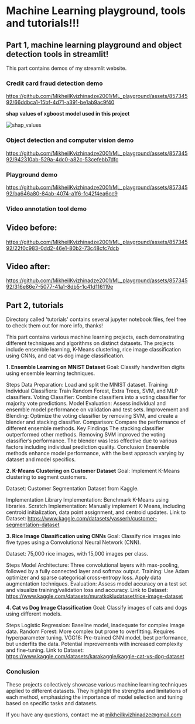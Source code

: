 # Machine Learning playground, tools and tutorials!!!


## Part 1, machine learning playground and object detection tools in streamlit!
This part contains demos of my streamlit website.

### Credit card fraud detection demo
https://github.com/MikheilKvizhinadze2001/ML_playground/assets/85734592/66ddbca1-15bf-4d71-a391-be1ab9ac9f40




**shap values of xgboost model used in this project**



![shap_values](https://github.com/MikheilKvizhinadze2001/ML_playground/assets/85734592/097980bc-fe6e-4118-b6f5-7aa84ee06322)






### Object detection and computer vision demo


https://github.com/MikheilKvizhinadze2001/ML_playground/assets/85734592/942310ab-529a-4dc0-a82c-53cefebb7dfc



### Playground demo


https://github.com/MikheilKvizhinadze2001/ML_playground/assets/85734592/ba646a80-84ab-4074-a1f6-fc42f4ea6cc9




### Video annotation tool demo

## Video before:



https://github.com/MikheilKvizhinadze2001/ML_playground/assets/85734592/22f0c983-0dd2-46e1-80b2-73c48cfc7dcb



## Video after:



https://github.com/MikheilKvizhinadze2001/ML_playground/assets/85734592/316e86e7-5077-41a1-8db5-1c41d116119e



## Part 2, tutorials
Directory called 'tutorials' contains several jupyter notebook files, feel free to check them out for more info, thanks!

This part contains various machine learning projects, each demonstrating different techniques and algorithms on distinct datasets. The projects include ensemble learning, K-Means clustering, rice image classification using CNNs, and cat vs dog image classification.

**1. Ensemble Learning on MNIST Dataset**
Goal: Classify handwritten digits using ensemble learning techniques.

Steps
Data Preparation: Load and split the MNIST dataset.
Training Individual Classifiers: Train Random Forest, Extra Trees, SVM, and MLP classifiers.
Voting Classifier: Combine classifiers into a voting classifier for majority vote predictions.
Model Evaluation: Assess individual and ensemble model performance on validation and test sets.
Improvement and Blending: Optimize the voting classifier by removing SVM, and create a blender and stacking classifier.
Comparison: Compare the performance of different ensemble methods.
Key Findings
The stacking classifier outperformed other methods.
Removing SVM improved the voting classifier’s performance.
The blender was less effective due to various factors including individual prediction quality.
Conclusion
Ensemble methods enhance model performance, with the best approach varying by dataset and model specifics.

**2. K-Means Clustering on Customer Dataset**
Goal: Implement K-Means clustering to segment customers.

Dataset: Customer Segmentation Dataset from Kaggle.

Implementation
Library Implementation: Benchmark K-Means using libraries.
Scratch Implementation: Manually implement K-Means, including centroid initialization, data point assignment, and centroid updates.
Link to Dataset: 
https://www.kaggle.com/datasets/yasserh/customer-segmentation-dataset

**3. Rice Image Classification using CNNs**
Goal: Classify rice images into five types using a Convolutional Neural Network (CNN).

Dataset: 75,000 rice images, with 15,000 images per class.

Steps
Model Architecture: Three convolutional layers with max-pooling, followed by a fully connected layer and softmax output.
Training: Use Adam optimizer and sparse categorical cross-entropy loss. Apply data augmentation techniques.
Evaluation: Assess model accuracy on a test set and visualize training/validation loss and accuracy.
Link to Dataset: 
https://www.kaggle.com/datasets/muratkokludataset/rice-image-dataset


**4. Cat vs Dog Image Classification**
Goal: Classify images of cats and dogs using different models.

Steps
Logistic Regression: Baseline model, inadequate for complex image data.
Random Forest: More complex but prone to overfitting. Requires hyperparameter tuning.
VGG16: Pre-trained CNN model, best performance, but underfits the data. Potential improvements with increased complexity and fine-tuning.
Link to Dataset: 
https://www.kaggle.com/datasets/karakaggle/kaggle-cat-vs-dog-dataset

### Conclusion
These projects collectively showcase various machine learning techniques applied to different datasets. They highlight the strengths and limitations of each method, emphasizing the importance of model selection and tuning based on specific tasks and datasets.

If you have any questions, contact me at mikheilkvizhinadze@gmail.com
